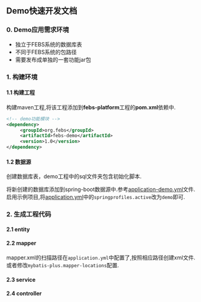 ## Demo快速开发文档

### 0. Demo应用需求环境
- 独立于FEBS系统的数据库表  
- 不同于FEBS系统的包路径  
- 需要发布成单独的一套功能jar包  

### 1. 构建环境

#### 1.1 构建工程  

构建maven工程,将该工程添加到**febs-platform**工程的**pom.xml**依赖中.  

```xml
<!-- demo功能模块 -->
<dependency>
     <groupId>org.febs</groupId>
     <artifactId>febs-demo</artifactId>
     <version>1.0</version>
</dependency>
```

#### 1.2 数据源

创建数据库表，demo工程中的sql文件夹包含初始化脚本.  

将新创建的数据库添加到spring-boot数据源中.参考[application-demo.yml](../febs-platform/src/main/resources/application-demo.yml)文件.  
启用示例项目,将[application.yml](../febs-platform/src/main/resources/application.yml)中的`springprofiles.active`改为`demo`即可.  

### 2. 生成工程代码

#### 2.1 entity

#### 2.2 mapper

mapper.xml的扫描路径在`application.yml`中配置了,按照相应路径创建xml文件.  
或者修改`mybatis-plus.mapper-locations`配置.

#### 2.3 service

#### 2.4 controller

